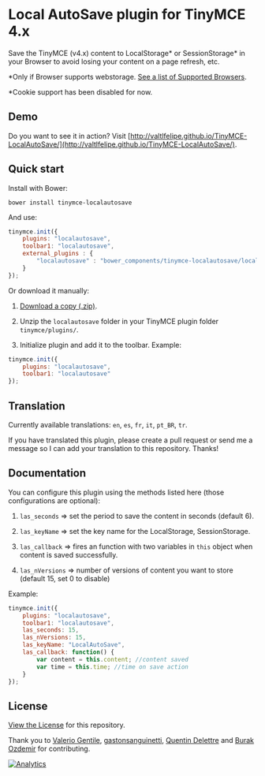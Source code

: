Local AutoSave plugin for TinyMCE 4.x
=============

Save the TinyMCE (v4.x) content to LocalStorage* or SessionStorage* in your Browser to avoid losing your content on a page refresh, etc.

*Only if Browser supports webstorage. [See a list of Supported Browsers](http://caniuse.com/namevalue-storage).

*Cookie support has been disabled for now.

Demo
-----------

Do you want to see it in action? Visit [http://valtlfelipe.github.io/TinyMCE-LocalAutoSave/](http://valtlfelipe.github.io/TinyMCE-LocalAutoSave/).

Quick start
-----------

Install with Bower:
```
bower install tinymce-localautosave
```
And use:
```js
tinymce.init({
	plugins: "localautosave",
	toolbar1: "localautosave",
	external_plugins : {
		"localautosave" : "bower_components/tinymce-localautosave/localautosave/plugin.min.js"
	}
});
```

Or download it manually:

1. [Download a copy (.zip)](https://github.com/valtlfelipe/TinyMCE-LocalAutoSave/zipball/master).

2. Unzip the `localautosave` folder in your TinyMCE plugin folder `tinymce/plugins/`.

3. Initialize plugin and add it to the toolbar. Example:
```js
tinymce.init({
	plugins: "localautosave",
	toolbar1: "localautosave"
});
```

Translation
-----------

Currently available translations: `en`, `es`, `fr`, `it`, `pt_BR`, `tr`.

If you have translated this plugin, please create a pull request or send me a message so I can add your translation to this repository. Thanks!

Documentation
-------

You can configure this plugin using the methods listed here (those configurations are optional):

1. `las_seconds` => set the period to save the content in seconds (default 6).

2. `las_keyName` => set the key name for the LocalStorage, SessionStorage.

3. `las_callback` => fires an function with two variables in `this` object when content is saved successfully.

4. `las_nVersions` => number of versions of content you want to store (default 15, set 0 to disable) 

Example:
```js
tinymce.init({
	plugins: "localautosave",
	toolbar1: "localautosave",
	las_seconds: 15,
	las_nVersions: 15,
	las_keyName: "LocalAutoSave",
	las_callback: function() {
		var content = this.content; //content saved
		var time = this.time; //time on save action
	}
});
```

## License

[View the License](https://github.com/valtlfelipe/TinyMCE-LocalAutoSave/blob/master/LICENSE.md) for this repository.

Thank you to [Valerio Gentile](https://github.com/dvcama), [gastonsanguinetti](https://github.com/gastonsanguinetti), [Quentin Delettre](https://github.com/qdelettre) and [Burak Ozdemir](https://github.com/ozdemirburak) for contributing.

[![Analytics](https://ga-beacon.appspot.com/UA-10083241-13/TinyMCE-LocalAutoSave/readme?pixel)](https://github.com/igrigorik/ga-beacon)
